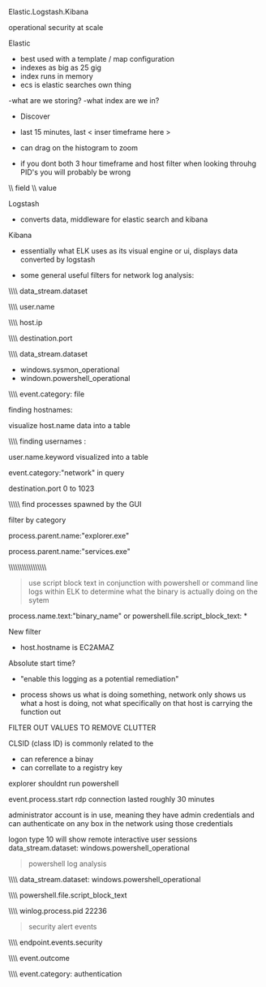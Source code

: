 Elastic.Logstash.Kibana

operational security at scale

Elastic

- best used with a template / map configuration
- indexes as big as 25 gig
- index runs in memory 
- ecs is elastic searches own thing 

-what are we storing?
-what index are we in?

- Discover

- last 15 minutes, last < inser timeframe here >
- can drag on the histogram to zoom
- if you dont both 3 hour timeframe and host filter when looking throuhg PID's you will probably be wrong 


\\\\ field     \\\\ value      



Logstash
 
 - converts data, middleware for elastic search and kibana 


Kibana

- essentially what ELK uses as its visual engine or ui, displays data converted by logstash


- some general useful filters for network log analysis:

 \\\\\\\\ data_stream.dataset 

 \\\\\\\\ user.name

 \\\\\\\\ host.ip

 \\\\\\\\ destination.port

 \\\\\\\\ data_stream.dataset
 
- windows.sysmon_operational
- windown.powershell_operational

 \\\\\\\\ event.category: file



 finding hostnames:




visualize host.name data into a table 

\\\\\\\\ finding usernames :

user.name.keyword visualized into a table 


event.category:"network" in query 

destination.port 0 to 1023 



\\\\\\\\\ find processes spawned by the GUI

filter by category

process.parent.name:"explorer.exe"

process.parent.name:"services.exe"




\\\\\\\\\\\\\\\\\\\\\\\\\\\\\\\\\\

> use script block text in conjunction with powershell or command line logs within ELK to determine what the binary is actually doing on the sytem

process.name.text:"binary_name" or powershell.file.script_block_text: * 



New filter
- host.hostname
is EC2AMAZ


Absolute start time?

- "enable this logging as a potential remediation" 



- process shows us what is doing something, network only shows us what a host is doing, not what specifically on that host is carrying the function out 

FILTER OUT VALUES TO REMOVE CLUTTER

CLSID (class ID) is commonly related to the 

- can reference a binay
- can correllate to a registry key


explorer shouldnt run powershell


event.process.start
rdp connection lasted roughly 30 minutes

administrator account is in use, meaning they have admin credentials and can authenticate on any box in the network using those credentials 

logon type 10 will show remote interactive user sessions 
data_stream.dataset: windows.powershell_operational


> powershell log analysis 

\\\\\\\\ data_stream.dataset: windows.powershell_operational

\\\\\\\\ powershell.file.script_block_text

\\\\\\\\ winlog.process.pid                 22236



> security alert events 

\\\\\\\\ endpoint.events.security 

\\\\\\\\ event.outcome

\\\\\\\\ event.category: authentication






